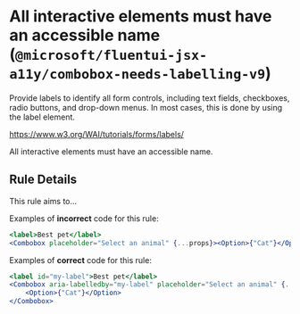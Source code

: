 # All interactive elements must have an accessible name (`@microsoft/fluentui-jsx-a11y/combobox-needs-labelling-v9`)

<!-- end auto-generated rule header -->

Provide labels to identify all form controls, including text fields, checkboxes, radio buttons, and drop-down menus. In most cases, this is done by using the label element.

<https://www.w3.org/WAI/tutorials/forms/labels/>

All interactive elements must have an accessible name.

## Rule Details

This rule aims to...

Examples of **incorrect** code for this rule:

```jsx
<label>Best pet</label>
<Combobox placeholder="Select an animal" {...props}><Option>{"Cat"}</Option></Combobox>
```

Examples of **correct** code for this rule:

```jsx
<label id="my-label">Best pet</label>
<Combobox aria-labelledby="my-label" placeholder="Select an animal" {...props}>
    <Option>{"Cat"}</Option>
</Combobox>
```

